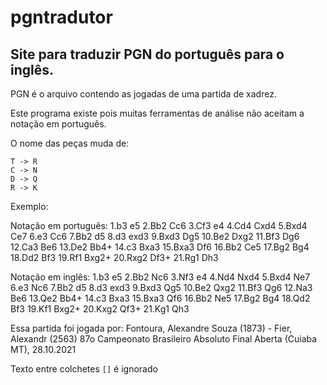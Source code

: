 # pgntradutor
## Site para traduzir PGN do português para o inglês.

PGN é o arquivo contendo as jogadas de uma partida de xadrez.

Este programa existe pois muitas ferramentas de análise não aceitam a notação em português.

O nome das peças muda de:
```
T -> R
C -> N
D -> Q
R -> K
```

Exemplo:

Notação em português:
1.b3 e5 2.Bb2 Cc6 3.Cf3 e4 4.Cd4 Cxd4 5.Bxd4 Ce7 6.e3 Cc6 7.Bb2 d5 8.d3 exd3 9.Bxd3 Dg5 10.Be2 Dxg2 11.Bf3 Dg6 12.Ca3 Be6 13.De2 Bb4+ 14.c3 Bxa3 15.Bxa3 Df6 16.Bb2 Ce5 17.Bg2 Bg4 18.Dd2 Bf3 19.Rf1 Bxg2+ 20.Rxg2 Df3+ 21.Rg1 Dh3

Notação em inglês:
1.b3 e5 2.Bb2 Nc6 3.Nf3 e4 4.Nd4 Nxd4 5.Bxd4 Ne7 6.e3 Nc6 7.Bb2 d5 8.d3 exd3 9.Bxd3 Qg5 10.Be2 Qxg2 11.Bf3 Qg6 12.Na3 Be6 13.Qe2 Bb4+ 14.c3 Bxa3 15.Bxa3 Qf6 16.Bb2 Ne5 17.Bg2 Bg4 18.Qd2 Bf3 19.Kf1 Bxg2+ 20.Kxg2 Qf3+ 21.Kg1 Qh3

Essa partida foi jogada por:
Fontoura, Alexandre Souza (1873) - Fier, Alexandr (2563)
87o Campeonato Brasileiro Absoluto Final Aberta (Cuiaba MT), 28.10.2021

Texto entre colchetes `[]` é ignorado 
